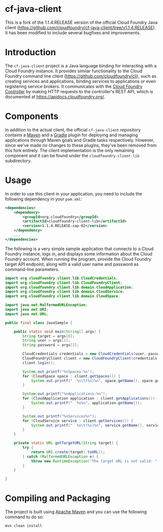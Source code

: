 # cf-java-client
This is a fork of the 1.1.4.RELEASE version of the official Cloud Foundry Java client (https://github.com/cloudfoundry/cf-java-client/tree/v1.1.4.RELEASE). It has been modified to include several bugfixes and improvements.

# Introduction

The `cf-java-client` project is a Java language binding for interacting with a Cloud Foundry instance. It provides similar functionality to the Cloud Foundry command line client (https://github.com/cloudfoundry/cli), such as creating services and applications, binding services to applications or even registering service brokers. It communicates with the [Cloud Foundry Controller](https://docs.cloudfoundry.org/concepts/architecture/cloud-controller.html) by making HTTP requests to the controller's REST API, which is documented at https://apidocs.cloudfoundry.org/.

# Components

In addition to the actual client, the official `cf-java-client` repository contains a [Maven](http://maven.apache.org/) and a [Gradle](http://www.gradle.org/) plugin for deploying and managing applications through Maven goals and Gradle tasks respectively. However, since we've made no changes to these plugins, they've been removed from this fork entirely. The client implementation is the only remaining component and it can be found under the `cloudfoundry-client-lib` subdirectory.

# Usage

In order to use this client in your application, you need to include the following dependency in your `pom.xml`:

```xml
<dependencies>
    <dependency>
        <groupId>org.cloudfoundry</groupId>
        <artifactId>cloudfoundry-client-lib</artifactId>
        <version>1.1.4.RELEASE-sap-02</version>
    </dependency>
    ...
</dependencies>
```

The following is a very simple sample application that connects to a Cloud Foundry instance, logs in, and displays some information about the Cloud Foundry account. When running the program, provide the Cloud Foundry target API endpoint, along with a valid user name and password as command-line parameters.

```java
import org.cloudfoundry.client.lib.CloudCredentials;
import org.cloudfoundry.client.lib.CloudFoundryClient;
import org.cloudfoundry.client.lib.domain.CloudApplication;
import org.cloudfoundry.client.lib.domain.CloudService;
import org.cloudfoundry.client.lib.domain.CloudSpace;

import java.net.MalformedURLException;
import java.net.URI;
import java.net.URL;

public final class JavaSample {

    public static void main(String[] args) {
        String target = args[0];
        String user = args[1];
        String password = args[2];

        CloudCredentials credentials = new CloudCredentials(user, password);
        CloudFoundryClient client = new CloudFoundryClient(credentials, getTargetURL(target));
        client.login();

        System.out.printf("%nSpaces:%n");
        for (CloudSpace space : client.getSpaces()) {
            System.out.printf("  %s\t(%s)%n", space.getName(), space.getOrganization().getName());
        }

        System.out.printf("%nApplications:%n");
        for (CloudApplication application : client.getApplications()) {
            System.out.printf("  %s%n", application.getName());
        }

        System.out.printf("%nServices%n");
        for (CloudService service : client.getServices()) {
            System.out.printf("  %s\t(%s)%n", service.getName(), service.getLabel());
        }
    }

    private static URL getTargetURL(String target) {
        try {
            return URI.create(target).toURL();
        } catch (MalformedURLException e) {
            throw new RuntimeException("The target URL is not valid: " + e.getMessage());
        }
    }

}
```

# Compiling and Packaging

The project is built using [Apache Maven](http://maven.apache.org/) and you can use the following command to do so:

```shell
mvn clean install
```
